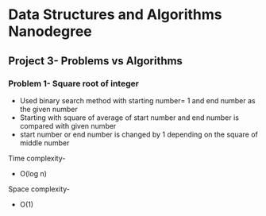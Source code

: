 # Data Structures and Algorithms Nanodegree  
## Project 3- Problems vs Algorithms
### Problem 1- Square root of integer

- Used binary search method with starting number= 1 and end number as the given number
- Starting with square of average of start number and end number is compared with given number
- start number or end number is changed by 1 depending on the square of middle number

Time complexity-

- O(log n)

Space complexity-
- O(1)
